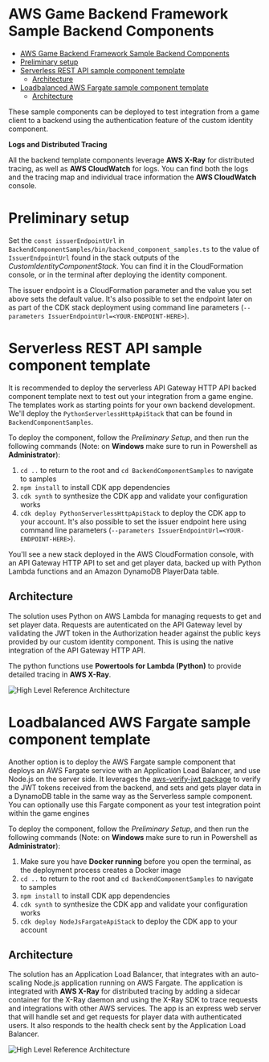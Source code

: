 # AWS Game Backend Framework Sample Backend Components

- [AWS Game Backend Framework Sample Backend Components](#aws-game-backend-framework-sample-backend-components)
- [Preliminary setup](#preliminary-setup)
- [Serverless REST API sample component template](#serverless-rest-api-sample-component-template)
  * [Architecture](#architecture)
- [Loadbalanced AWS Fargate sample component template](#loadbalanced-aws-fargate-sample-component-template)
  * [Architecture](#architecture-1)
  
These sample components can be deployed to test integration from a game client to a backend using the authentication feature of the custom identity component.

**Logs and Distributed Tracing**

All the backend template components leverage **AWS X-Ray** for distributed tracing, as well as **AWS CloudWatch** for logs. You can find both the logs and the tracing map and individual trace information the **AWS CloudWatch** console.

# Preliminary setup

Set the `const issuerEndpointUrl` in `BackendComponentSamples/bin/backend_component_samples.ts` to the value of `IssuerEndpointUrl` found in the stack outputs of the _CustomIdentityComponentStack_. You can find it in the CloudFormation console, or in the terminal after deploying the identity component.

The issuer endpoint is a CloudFormation parameter and the value you set above sets the default value. It's also possible to set the endpoint later on as part of the CDK stack deployment using command line parameters (`--parameters IssuerEndpointUrl=<YOUR-ENDPOINT-HERE>`).

# Serverless REST API sample component template

It is recommended to deploy the serverless API Gateway HTTP API backed component template next to test out your integration from a game engine. The templates work as starting points for your own backend development. We'll deploy the `PythonServerlessHttpApiStack` that can be found in `BackendComponentSamples`.

To deploy the component, follow the _Preliminary Setup_, and then run the following commands (Note: on **Windows** make sure to run in Powershell as **Administrator**):
1. `cd ..` to return to the root and `cd BackendComponentSamples` to navigate to samples
2. `npm install` to install CDK app dependencies
4. `cdk synth` to synthesize the CDK app and validate your configuration works
5. `cdk deploy PythonServerlessHttpApiStack` to deploy the CDK app to your account. It's also possible to set the issuer endpoint here using command line parameters (`--parameters IssuerEndpointUrl=<YOUR-ENDPOINT-HERE>`).

You'll see a new stack deployed in the AWS CloudFormation console, with an API Gateway HTTP API to set and get player data, backed up with Python Lambda functions and an Amazon DynamoDB PlayerData table.

## Architecture

The solution uses Python on AWS Lambda for managing requests to get and set player data. Requests are autenticated on the API Gateway level by validating the JWT token in the Authorization header against the public keys provided by our custom identity component. This is using the native integration of the API Gateway HTTP API.

The python functions use **Powertools for Lambda (Python)** to provide detailed tracing in **AWS X-Ray**.

![High Level Reference Architecture](ApiGatewayPythonApiArchitecture.png)

# Loadbalanced AWS Fargate sample component template

Another option is to deploy the AWS Fargate sample component that deploys an AWS Fargate service with an Application Load Balancer, and use Node.js on the server side. It leverages the [aws-verify-jwt package](https://github.com/awslabs/aws-jwt-verify) to verify the JWT tokens received from the backend, and sets and gets player data in a DynamoDB table in the same way as the Serverless sample component. You can optionally use this Fargate component as your test integration point within the game engines

To deploy the component, follow the _Preliminary Setup_, and then run the following commands (Note: on **Windows** make sure to run in Powershell as **Administrator**):
1. Make sure you have __Docker running__ before you open the terminal, as the deployment process creates a Docker image
2. `cd ..` to return to the root and `cd BackendComponentSamples` to navigate to samples
3. `npm install` to install CDK app dependencies
4. `cdk synth` to synthesize the CDK app and validate your configuration works
5. `cdk deploy NodeJsFargateApiStack` to deploy the CDK app to your account

## Architecture

The solution has an Application Load Balancer, that integrates with an auto-scaling Node.js application running on AWS Fargate. The application is integrated with **AWS X-Ray** for distributed tracing by adding a sidecar container for the X-Ray daemon and using the X-Ray SDK to trace requests and integrations with other AWS services. The app is an express web server that will handle set and get requests for player data with authenticated users. It also responds to the health check sent by the Application Load Balancer.

![High Level Reference Architecture](FargateNodejsApiArchitecture.png)